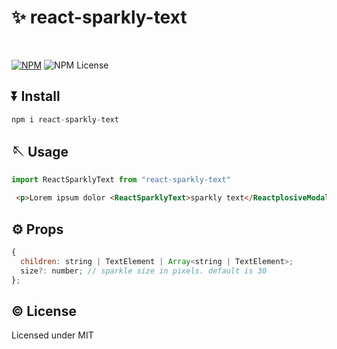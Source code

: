 # ✨ react-sparkly-text

<br />

[![NPM](https://img.shields.io/npm/v/react-sparkly-text)](https://www.npmjs.com/package/react-sparkly-text)
![NPM License](https://img.shields.io/npm/l/react-sparkly-text)

## ⏬ Install

```js
npm i react-sparkly-text
```

## 🪡 Usage

```js
import ReactSparklyText from "react-sparkly-text"
```

```html
 <p>Lorem ipsum dolor <ReactSparklyText>sparkly text</ReactplosiveModal> sit amet.</p>
```

## ⚙️ Props

```js
{
  children: string | TextElement | Array<string | TextElement>;
  size?: number; // sparkle size in pixels. default is 30
};
```

## ©️ License

Licensed under MIT
